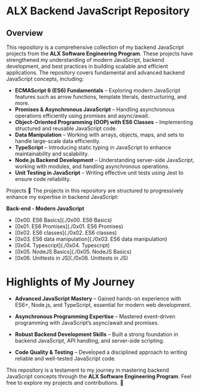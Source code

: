 # ALX Backend JavaScript Repository

## Overview

This repository is a comprehensive collection of my backend JavaScript projects from the **ALX Software Engineering Program**. These projects have strengthened my understanding of modern JavaScript, backend development, and best practices in building scalable and efficient applications. The repository covers fundamental and advanced backend JavaScript concepts, including:

  * **ECMAScript 6 (ES6) Fundamentals** – Exploring modern JavaScript features such as arrow functions, template literals, destructuring, and more.
  * **Promises & Asynchronous JavaScript** – Handling asynchronous operations efficiently using promises and async/await.
  * **Object-Oriented Programming (OOP) with ES6 Classes** – Implementing structured and reusable JavaScript code.
  * **Data Manipulation** – Working with arrays, objects, maps, and sets to handle large-scale data efficiently.
  * **TypeScript** – Introducing static typing in JavaScript to enhance maintainability and scalability.
  * **Node.js Backend Development** – Understanding server-side JavaScript, working with modules, and handling asynchronous operations.
  * **Unit Testing in JavaScript** – Writing effective unit tests using Jest to ensure code reliability.

Projects :page_with_curl:
The projects in this repository are structured to progressively enhance my expertise in backend JavaScript:

**Back-end - Modern JavaScript**

  * [0x00. ES6 Basics](./0x00. ES6 Basics)
  * [0x01. ES6 Promises](./0x01. ES6 Promises)
  * [0x02. ES6 classes](./0x02. ES6 classes)
  * [0x03. ES6 data manipulation](./0x03. ES6 data manipulation)
  * [0x04. Typescript](./0x04. Typescript)
  * [0x05. NodeJS Basics](./0x05. NodeJS Basics)
  * [0x06. Unittests in JS](./0x06. Unittests in JS)
  
# Highlights of My Journey

  * **Advanced JavaScript Mastery** – Gained hands-on experience with ES6+, Node.js, and TypeScript, essential for modern web development.

  * **Asynchronous Programming Expertise** – Mastered event-driven programming with JavaScript’s async/await and promises.

  * **Robust Backend Development Skills** – Built a strong foundation in backend JavaScript, API handling, and server-side scripting.

  * **Code Quality & Testing** – Developed a disciplined approach to writing reliable and well-tested JavaScript code.

This repository is a testament to my journey in mastering backend JavaScript concepts through the **ALX Software Engineering Program**. Feel free to explore my projects and contributions. 🚀
